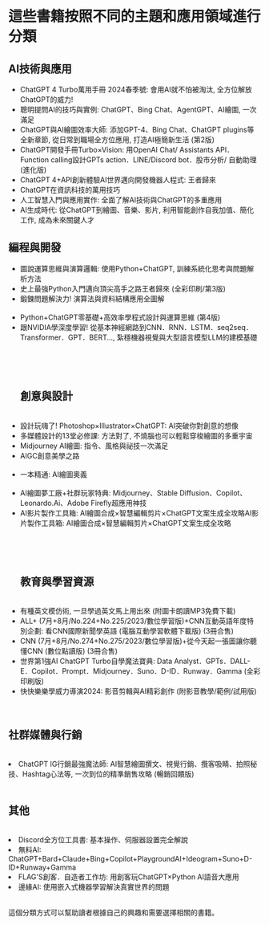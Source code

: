 <!DOCTYPE html>
<html>
<head>
    <title>書籍分類</title>
</head>
<body>
    <h1>這些書籍按照不同的主題和應用領域進行分類</h1>
    <h2>AI技術與應用</h2>
    <ul>
        <li>ChatGPT 4 Turbo萬用手冊 2024春季號: 會用AI就不怕被淘汰, 全方位解放ChatGPT的威力!</li>
        <li>聰明提問AI的技巧與實例: ChatGPT、Bing Chat、AgentGPT、AI繪圖, 一次滿足</li>
	<li>ChatGPT與AI繪圖效率大師: 添加GPT-4、Bing Chat、ChatGPT plugins等全新章節, 從日常到職場全方位應用, 打造AI極簡新生活 (第2版)</li>
	<li>ChatGPT開發手冊Turbo×Vision: 用OpenAI Chat/ Assistants API．Function calling設計GPTs action．LINE/Discord bot．股市分析/ 自動助理 (進化版)</li>
	<li>ChatGPT 4+API創新體驗AI世界邁向開發機器人程式: 王者歸來</li>
	<li>ChatGPT在資訊科技的萬用技巧</li>
	<li>人工智慧入門與應用實作: 全面了解AI技術與ChatGPT的多重應用</li>
	<li>AI生成時代: 從ChatGPT到繪圖、音樂、影片, 利用智能創作自我加值、簡化工作, 成為未來關鍵人才</li>	
    </ul>
    <h2>編程與開發</h2>
    <ul>
        <li>圖說運算思維與演算邏輯: 使用Python+ChatGPT, 訓練系統化思考與問題解析方法</li>
        <li>史上最強Python入門邁向頂尖高手之路王者歸來 (全彩印刷/第3版)</li>
	<li>鍛鍊問題解決力! 演算法與資料結構應用全圖解</li>    
	<li>Python+ChatGPT零基礎+高效率學程式設計與運算思維 (第4版)</li>
	<li>跟NVIDIA學深度學習! 從基本神經網路到CNN．RNN．LSTM．seq2seq．Transformer．GPT．BERT..., 紮穩機器視覺與大型語言模型LLM的建模基礎</li>
    </ul>    
    <ul>    
    <h2>創意與設計</h2>    
	<li>設計玩嗨了! Photoshop×Illustrator×ChatGPT: AI突破你對創意的想像</li>
	<li>多媒體設計的13堂必修課: 方法對了, 不燒腦也可以輕鬆穿梭繪圖的多重宇宙</li>
	<li>Midjourney AI繪圖: 指令、風格與祕技一次滿足</li>
	<li>AIGC創意美學之路</li>    
	<li>一本精通: AI繪圖奧義</li>    
	<li>AI繪圖夢工廠+社群玩家特典: Midjourney、Stable Diffusion、Copilot、Leonardo.Ai、Adobe Firefly超應用神技</li>
	<li>AI影片製作工具箱: AI繪圖合成×智慧編輯剪片×ChatGPT文案生成全攻略AI影片製作工具箱: AI繪圖合成×智慧編輯剪片×ChatGPT文案生成全攻略</li>
    </ul>    
    <ul>    
    <h2>教育與學習資源</h2>    
	<li>有種英文模仿術, 一旦學過英文馬上用出來 (附圖卡朗讀MP3免費下載)</li>
	<li>ALL+ (7月+8月/No.224+No.225/2023/數位學習版)+CNN互動英語年度特別企劃: 看CNN國際新聞學英語 (電腦互動學習軟體下載版) (3冊合售)</li>
	<li>CNN (7月+8月/No.274+No.275/2023/數位學習版)+從今天起一張圖讓你聽懂CNN (數位點讀版) (3冊合售)</li>
	<li>世界第1強AI ChatGPT Turbo自學魔法寶典: Data Analyst．GPTs．DALL-E．Copilot．Prompt．Midjourney．Suno．D-ID．Runway．Gamma (全彩印刷版)</li>
	<li>快快樂樂學威力導演2024: 影音剪輯與AI精彩創作 (附影音教學/範例/試用版)</li>
    </ul>    
    <h2>社群媒體與行銷</h2>    
	<li>ChatGPT IG行銷最強魔法師: AI智慧繪圖撰文、視覺行銷、攬客吸睛、拍照秘技、Hashtag心法等, 一次到位的精準銷售攻略 (暢銷回饋版)</li>
    </ul>    
    <h2>其他</h2>    
	<li>Discord全方位工具書: 基本操作、伺服器設置完全解說</li>
	<li>無料AI: ChatGPT+Bard+Claude+Bing+Copilot+PlaygroundAI+Ideogram+Suno+D-ID+Runway+Gamma</li>
	<li>FLAG'S創客．自造者工作坊: 用創客玩ChatGPT×Python AI語音大應用</li>
	<li>邊緣AI: 使用嵌入式機器學習解決真實世界的問題</li>
    </ul>    
    <p>這個分類方式可以幫助讀者根據自己的興趣和需要選擇相關的書籍。</p>
</body>    
</html>    

